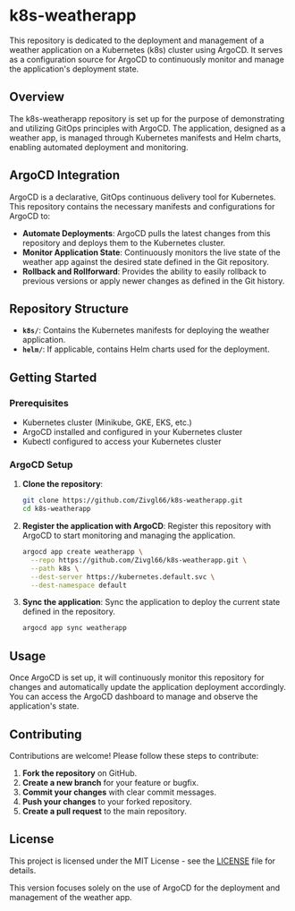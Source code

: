 # k8s-weatherapp

This repository is dedicated to the deployment and management of a weather application on a Kubernetes (k8s) cluster using ArgoCD. It serves as a configuration source for ArgoCD to continuously monitor and manage the application's deployment state.

## Overview

The k8s-weatherapp repository is set up for the purpose of demonstrating and utilizing GitOps principles with ArgoCD. The application, designed as a weather app, is managed through Kubernetes manifests and Helm charts, enabling automated deployment and monitoring.

## ArgoCD Integration

ArgoCD is a declarative, GitOps continuous delivery tool for Kubernetes. This repository contains the necessary manifests and configurations for ArgoCD to:

- **Automate Deployments**: ArgoCD pulls the latest changes from this repository and deploys them to the Kubernetes cluster.
- **Monitor Application State**: Continuously monitors the live state of the weather app against the desired state defined in the Git repository.
- **Rollback and Rollforward**: Provides the ability to easily rollback to previous versions or apply newer changes as defined in the Git history.

## Repository Structure

- **`k8s/`**: Contains the Kubernetes manifests for deploying the weather application.
- **`helm/`**: If applicable, contains Helm charts used for the deployment.

## Getting Started

### Prerequisites

- Kubernetes cluster (Minikube, GKE, EKS, etc.)
- ArgoCD installed and configured in your Kubernetes cluster
- Kubectl configured to access your Kubernetes cluster

### ArgoCD Setup

1. **Clone the repository**:
   ```bash
   git clone https://github.com/Zivgl66/k8s-weatherapp.git
   cd k8s-weatherapp
   ```

2. **Register the application with ArgoCD**:
   Register this repository with ArgoCD to start monitoring and managing the application.
   ```bash
   argocd app create weatherapp \
     --repo https://github.com/Zivgl66/k8s-weatherapp.git \
     --path k8s \
     --dest-server https://kubernetes.default.svc \
     --dest-namespace default
   ```

3. **Sync the application**:
   Sync the application to deploy the current state defined in the repository.
   ```bash
   argocd app sync weatherapp
   ```

## Usage

Once ArgoCD is set up, it will continuously monitor this repository for changes and automatically update the application deployment accordingly. You can access the ArgoCD dashboard to manage and observe the application's state.

## Contributing

Contributions are welcome! Please follow these steps to contribute:

1. **Fork the repository** on GitHub.
2. **Create a new branch** for your feature or bugfix.
3. **Commit your changes** with clear commit messages.
4. **Push your changes** to your forked repository.
5. **Create a pull request** to the main repository.

## License

This project is licensed under the MIT License - see the [LICENSE](LICENSE) file for details.

This version focuses solely on the use of ArgoCD for the deployment and management of the weather app.
